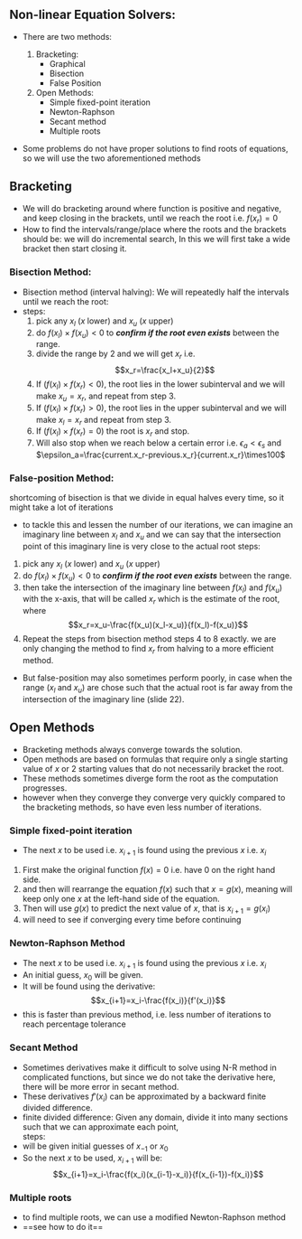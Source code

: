 ## Non-linear Equation Solvers:
- There are two methods:
	1) Bracketing: 
		- Graphical
		- Bisection
		- False Position
	1) Open Methods: 
		- Simple fixed-point iteration
		- Newton-Raphson
		- Secant method
		- Multiple roots

- Some problems do not have proper solutions to find roots of equations, so we will use the two aforementioned methods

## Bracketing
- We will do bracketing around where function is positive and negative, and keep closing in the brackets, until we reach the root i.e. $f(x_r)=0$ 
- How to find the intervals/range/place where the roots and the brackets should be: we will do incremental search, In this we will first take a wide bracket then start closing it.
### Bisection Method:
- Bisection method (interval halving): We will repeatedly half the intervals until we reach the root:
- steps:
	1)  pick any $x_l$ ($x$ lower) and $x_u$ ($x$ upper) 
	2) do $f(x_l)\times f(x_u)<0$ to ***confirm if the root even exists*** between the range.
	3) divide the range by 2 and we will get $x_r$ i.e. $$x_r=\frac{x_l+x_u}{2}$$
	4) If $(f(x_l)\times f(x_r)<0)$, the root lies in the lower subinterval and we will make $x_u= x_r$, and repeat from step 3.
	5) If $(f(x_l)\times f(x_r)>0)$, the root lies in the upper subinterval and we will make $x_l = x_r$ and repeat from step 3.
	6) If $(f(x_l )\times f(x_r )=0)$ the root is $x_r$ and stop.
	8) Will also stop when we reach below a certain error i.e. $\epsilon_a < \epsilon_s$ and $\epsilon_a=\frac{current.x_r-previous.x_r}{current.x_r}\times100$  

### False-position Method:
shortcoming of bisection is that we divide in equal halves every time, so it might take a lot of iterations
- to tackle this and lessen the number of our iterations, we can imagine an imaginary line between $x_l$ and $x_u$ and we can say that the intersection point of this imaginary line is very close to the actual root
steps:
1) pick any $x_l$ ($x$ lower) and $x_u$ ($x$ upper) 
2) do $f(x_l)\times f(x_u)<0$ to ***confirm if the root even exists*** between the range.
3) then take the intersection of the imaginary line between $f(x_l)$ and $f(x_u)$ with the x-axis, that will be called $x_r$ which is the estimate of the root, where $$x_r=x_u-\frac{f(x_u)(x_l-x_u)}{f(x_l)-f(x_u)}$$
4) Repeat the steps from bisection method steps 4 to 8 exactly. we are only changing the method to find $x_r$ from halving to a more efficient method.

- But false-position may also sometimes perform poorly, in case when the range ($x_l$ and $x_u$) are chose such that the actual root is far away from the intersection of the imaginary line (slide 22).

## Open Methods
- Bracketing methods always converge towards the solution.
- Open methods are based on formulas that require only a single starting value of $x$ or 2 starting values that do not necessarily bracket the root.
- These methods sometimes diverge form the root as the computation progresses.
- however when they converge they converge very quickly compared to the bracketing methods, so have even less number of iterations.

### Simple fixed-point iteration
- The next $x$ to be used i.e. $x_{i+1}$ is found using the previous $x$ i.e. $x_{i}$ 
1) First make the original function $f(x) = 0$ i.e. have 0 on the right hand side.
2) and then will rearrange the equation $f(x)$ such that $x=g(x)$, meaning will keep only one $x$ at the left-hand side of the equation.
3) Then will use $g(x)$ to predict the next value of $x$, that is $x_{i+1} = g(x_i)$ 
4) will need to see if converging every time before continuing


### Newton-Raphson Method
- The next $x$ to be used i.e. $x_{i+1}$ is found using the previous $x$ i.e. $x_{i}$ 
- An initial guess, $x_0$ will be given.
 - It will be found using the derivative: $$x_{i+1}=x_i-\frac{f(x_i)}{f'(x_i)}$$
 - this is faster than previous method, i.e. less number of iterations to reach percentage tolerance

### Secant Method
- Sometimes derivatives make it difficult to solve using N-R method in complicated functions, but since we do not take the derivative here, there will be more error in secant method.
- These derivatives $f'(x_i)$ can be approximated by a backward finite divided difference.
- finite divided difference: Given any domain, divide it into many sections such that we can approximate each point,  
steps:
- will be given initial guesses of $x_{-1}$ or $x_0$
- So the next $x$ to be used, $x_{i+1}$ will be: $$x_{i+1}=x_i-\frac{f(x_i)(x_{i-1}-x_i)}{f(x_{i-1})-f(x_i)}$$

### Multiple roots
- to find multiple roots, we can use a modified Newton-Raphson method
- ==see how to do it==
